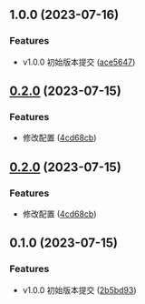 

## 1.0.0 (2023-07-16)


### Features

* v1.0.0 初始版本提交 ([ace5647](https://github.com/fady-mak/secure-action/commit/ace56475fa265a833a88a7232d342b0a72d5e97c))

## [0.2.0](https://github.com/fady-mak/secure-action/compare/0.1.0...0.2.0) (2023-07-15)


### Features

* 修改配置 ([4cd68cb](https://github.com/fady-mak/secure-action/commit/4cd68cb2b6a8be8c1ad8d72c9ac4398536a9aef5))

## [0.2.0](https://github.com/fady-mak/secure-action/compare/0.1.0...0.2.0) (2023-07-15)


### Features

* 修改配置 ([4cd68cb](https://github.com/fady-mak/secure-action/commit/4cd68cb2b6a8be8c1ad8d72c9ac4398536a9aef5))

## 0.1.0 (2023-07-15)


### Features

* v1.0.0 初始版本提交 ([2b5bd93](https://github.com/fady-mak/secure-action/commit/2b5bd93ae3de08107575cbd3cb90f070eb0f4353))